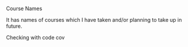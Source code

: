 Course Names

It has names of courses which I have taken and/or planning to take up in future.

Checking with code cov